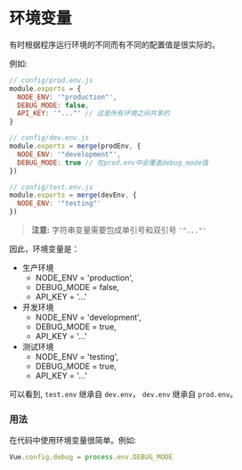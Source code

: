 # 环境变量

有时根据程序运行环境的不同而有不同的配置值是很实际的。

例如:

```js
// config/prod.env.js
module.exports = {
  NODE_ENV: '"production"',
  DEBUG_MODE: false,
  API_KEY: '"..."' // 这是所有环境之间共享的
}

// config/dev.env.js
module.exports = merge(prodEnv, {
  NODE_ENV: '"development"',
  DEBUG_MODE: true // 在prod.env中会覆盖debug_mode值
})

// config/test.env.js
module.exports = merge(devEnv, {
  NODE_ENV: '"testing"'
})
```

> **注意:** 字符串变量需要包成单引号和双引号 `'"..."'`

因此，环境变量是：
- 生产环境
    - NODE_ENV   = 'production',
    - DEBUG_MODE = false,
    - API_KEY    = '...'
- 开发环境
    - NODE_ENV   = 'development',
    - DEBUG_MODE = true,
    - API_KEY    = '...'
- 测试环境
    - NODE_ENV   = 'testing',
    - DEBUG_MODE = true,
    - API_KEY    = '...'

可以看到, `test.env` 继承自 `dev.env`， `dev.env` 继承自 `prod.env`。

### 用法

在代码中使用环境变量很简单。例如:

```js
Vue.config.debug = process.env.DEBUG_MODE
```